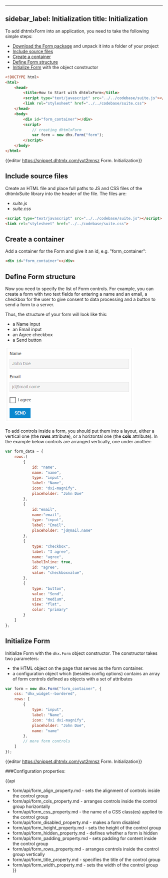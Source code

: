 
---
sidebar_label: Initialization
title: Initialization
---          

To add dhtmlxForm into an application, you need to take the following simple steps:

- [Download the Form package](https://dhtmlx.com/docs/products/dhtmlxSuite/download.shtml) and unpack it into a folder of your project
- [Include source files](#includesourcefiles)
- [Create a container](#createacontainer)
- [Define Form structure](#defineformstructure)
- [Initialize Form](#initializeform) with the object constructor


~~~html
<!DOCTYPE html>
<html>
    <head>
        <title>How to Start with dhtmlxForm</title>         
        <script type="text/javascript" src="../../codebase/suite.js"></script>
        <link rel="stylesheet" href="../../codebase/suite.css">
    </head>
    <body>
        <div id="form_container"></div>
        <script>
            // creating dhtmlxForm
            var form = new dhx.Form("form");
        </script>
    </body>
</html>
~~~

{{editor    https://snippet.dhtmlx.com/yut2mnsz	Form. Initialization}}

Include source files
--------------------

Create an HTML file and place full paths to JS and CSS files of the dhtmlxSuite library into the header of the file. The files are:

- *suite.js*
- *suite.css*

~~~html
<script type="text/javascript" src="../../codebase/suite.js"></script>
<link rel="stylesheet" href="../../codebase/suite.css">
~~~


Create a container
-------------------

Add a container for the Form and give it an id, e.g. "form_container":

~~~html
<div id="form_container"></div>
~~~


Define Form structure
-----------------

Now you need to specify the list of Form controls. For example, you can create a form with two text fields for entering a name and an email, a checkbox for the user to give consent to data processing and a button to 
send a form to a server.

Thus, the structure of your form will look like this:

- a Name input
- an Email input
- an Agree checkbox
- a Send button

![Form structure](../assets/form/form_init.png)

To add controls inside a form, you should put them into a layout, either a vertical one (the **rows** attribute), or a horizontal one (the **cols** attribute). In the example below controls are arranged vertically, one under
another:

~~~js
var form_data = {
	rows:[
    	{
        	id: "name",
            name: "name",
        	type: "input",
        	label: "Name",
        	icon: "dxi-magnify",
        	placeholder: "John Doe"
    	},
    	{
        	id:"email",
            name:"email", 
        	type: "input",
        	label: "Email",
        	placeholder: "jd@mail.name"
    	},
    	{
        	type: "checkbox",
        	label: "I agree",
        	name: "agree",
        	labelInline: true,
        	id: "agree",
        	value: "checkboxvalue",
    	},
    	{
        	type: "button",
        	value: "Send",
       	 	size: "medium",
        	view: "flat",
        	color: "primary"
    	}
	]
};
~~~


Initialize Form
---------------------

Initialize Form with the `dhx.Form` object constructor. The constructor takes two parameters:

- the HTML object on the page that serves as the form container. 
- a configuration object which (besides config options) contains an array of form controls defined as objects with a set of attributes 

~~~js
var form = new dhx.Form("form_container", {
	css: "dhx_widget--bordered",
	rows: [
		{
			type: "input",
			label: "Name",
			icon: "dxi dxi-magnify",
			placeholder: "John Doe",
			name: "name"
		},
		// more form controls
	]
});
~~~

{{editor    https://snippet.dhtmlx.com/yut2mnsz	Form. Initialization}}

###Configuration properties:

{{api
- form/api/form_align_property.md - sets the alignment of controls inside the control group
- form/api/form_cols_property.md - arranges controls inside the control group horizontally
- form/api/form_css_property.md - the name of a CSS class(es) applied to the control group
- form/api/form_disabled_property.md - makes a form disabled
- form/api/form_height_property.md - sets the height of the control group
- form/api/form_hidden_property.md - defines whether a form is hidden
- form/api/form_padding_property.md - sets padding for content inside the control group
- form/api/form_rows_property.md - arranges controls inside the control group vertically
- form/api/form_title_property.md - specifies the title of the control group
- form/api/form_width_property.md - sets the width of the control group
}}







